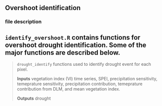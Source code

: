 ## Overshoot identification
### file description

``identify_overshoot.R`` contains functions for overshoot drought identification. Some of the major functions are described below.
---------------------------------------------------
>``drought_identify`` functions used to identify drought event for each pixel. 
>
>**Inputs** vegetation index (VI) time series, SPEI, precipitation sensitivity, temeprature sensitivity, precipitation contribution, temeprature contribution from DLM, and mean vegetation index.
>
>**Outputs** drought 
